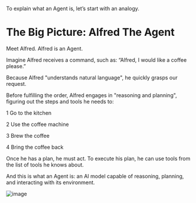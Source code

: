 To explain what an Agent is, let’s start with an analogy.

# The Big Picture: Alfred The Agent

Meet Alfred. Alfred is an Agent.

Imagine Alfred receives a command, such as: “Alfred, I would like a coffee please.”

Because Alfred "understands natural language", he quickly grasps our request.

Before fulfilling the order, Alfred engages in "reasoning and planning", figuring out the steps and tools he needs to:

1 Go to the kitchen

2 Use the coffee machine

3 Brew the coffee

4 Bring the coffee back

Once he has a plan, he must act. To execute his plan, he can use tools from the list of tools he knows about.

And this is what an Agent is: an AI model capable of reasoning, planning, and interacting with its environment.

![image](https://github.com/user-attachments/assets/08abeb50-7564-41d3-9d07-a8981926e5e6)




